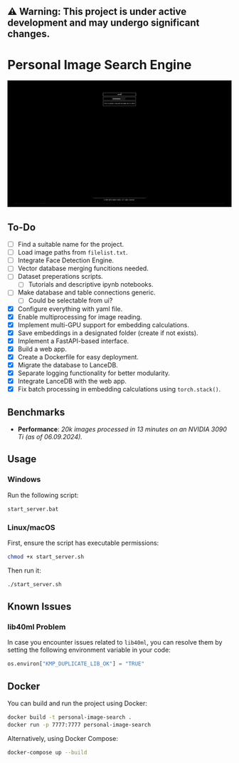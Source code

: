 ## ⚠️ **Warning:** This project is under active development and may undergo significant changes.

# Personal Image Search Engine

![](assets/demo.gif)

## To-Do

- [ ] Find a suitable name for the project.
- [ ] Load image paths from `filelist.txt`.
- [ ] Integrate Face Detection Engine.
- [ ] Vector database merging funcitions needed.
- [ ] Dataset preperations scripts.
  - [ ] Tutorials and descriptive ipynb notebooks.
- [ ] Make database and table connections generic.
  - [ ] Could be selectable from ui?
- [x] Configure everything with yaml file.
- [x] Enable multiprocessing for image reading.
- [x] Implement multi-GPU support for embedding calculations.
- [x] Save embeddings in a designated folder (create if not exists).
- [x] Implement a FastAPI-based interface.
- [x] Build a web app.
- [x] Create a Dockerfile for easy deployment.
- [x] Migrate the database to LanceDB.
- [x] Separate logging functionality for better modularity.
- [x] Integrate LanceDB with the web app.
- [x] Fix batch processing in embedding calculations using `torch.stack()`.

## Benchmarks

- **Performance**: _20k images processed in 13 minutes on an NVIDIA 3090 Ti (as of 06.09.2024)._

## Usage

### Windows

Run the following script:

```bash
start_server.bat
```

### Linux/macOS

First, ensure the script has executable permissions:

```bash
chmod +x start_server.sh
```

Then run it:

```bash
./start_server.sh
```

## Known Issues

### lib40ml Problem

In case you encounter issues related to `lib40ml`, you can resolve them by setting the following environment variable in your code:

```python
os.environ["KMP_DUPLICATE_LIB_OK"] = "TRUE"
```

## Docker

You can build and run the project using Docker:

```bash
docker build -t personal-image-search .
docker run -p 7777:7777 personal-image-search
```

Alternatively, using Docker Compose:

```bash
docker-compose up --build
```
